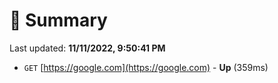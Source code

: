 # 📖 Summary
Last updated: **11/11/2022, 9:50:41 PM**

- `GET` [https://google.com](https://google.com) - **Up** (359ms)
